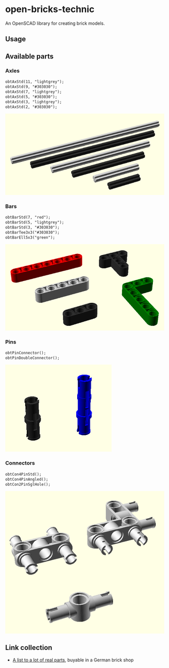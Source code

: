 # open-bricks-technic

An OpenSCAD library for creating brick models.

## Usage


## Available parts

### Axles

```
obtAxStd(11, "lightgrey");
obtAxStd(9, "#303030");
obtAxStd(7, "lightgrey");
obtAxStd(5, "#303030");
obtAxStd(3, "lightgrey");
obtAxStd(2, "#303030");
```
![Axles overview](./doc/images/ObtAxOverwiew.png)


### Bars

```
obtBarStd(7, "red");
obtBarStd(5, "lightgrey");
obtBarStd(3, "#303030");
obtBarTee3x3("#303030");
obtBarEll5x3("green");
```
![Bars overview](./doc/images/ObtBarOverwiew.png)


### Pins

```
obtPinConnector();
obtPinDoubleConnector();

```
![Pins overview](./doc/images/ObtPinOverwiew.png)


### Connectors

```
obtCon4PinStd();
obtCon4PinAngled();
obtCon2PinSglHole();
```
![Connectors overview](./doc/images/ObtConOverwiew.png)


## Link collection

- [A list to a lot of real parts](https://www.brick-shop.de/index.php?cat=c670_LEGO-Technic-Technic-Steine-Liftarme-Kran-Dachsteine-Schraegsteine-Ersatzsteine-Einzelsteine-Lego-Brick-Shop-Lego-Shop-Pickabrick-selten-rar-box-Pick-A-Brick.html), buyable in a German brick shop


